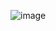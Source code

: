 ![image](https://github.com/RezedaT/Docker-PostgreSQL/assets/152332460/e98e0912-ff38-46ab-8ccd-559b8e8bc51e)

